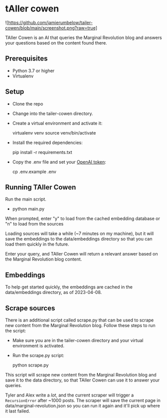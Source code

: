 # tAIler cowen

![https://github.com/jamierumbelow/tailer-cowen/blob/main/screenshot.png?raw=true]

TAIler Cowen is an AI that queries the Marginal Revolution blog and answers your questions based on the content found there.

## Prerequisites

- Python 3.7 or higher
- Virtualenv

## Setup

- Clone the repo
- Change into the tailer-cowen directory.
- Create a virtual environment and activate it:

  virtualenv venv
  source venv/bin/activate

- Install the required dependencies:

  pip install -r requirements.txt

- Copy the .env file and set your [OpenAI token](https://platform.openai.com/account/api-keys):

  cp .env.example .env

## Running TAIler Cowen

Run the main script.

- python main.py

When prompted, enter "y" to load from the cached embedding database or "n" to load from the sources

Loading sources will take a while (~7 minutes on my machine), but it will save the embeddings to the data/embeddings directory so that you can load them quickly in the future.

Enter your query, and TAIler Cowen will return a relevant answer based on the Marginal Revolution blog content.

## Embeddings

To help get started quickly, the embeddings are cached in the data/embeddings directory, as of 2023-04-08.

## Scrape sources

There is an additional script called scrape.py that can be used to scrape new content from the Marginal Revolution blog. Follow these steps to run the script:

- Make sure you are in the tailer-cowen directory and your virtual environment is activated.
- Run the scrape.py script:

  python scrape.py

This script will scrape new content from the Marginal Revolution blog and save it to the data directory, so that TAIler Cowen can use it to answer your queries.

Tyler and Alex write a _lot_, and the current scraper will trigger a `RecursionError` after ~1000 posts. The scraper will save the current page in data/marginal-revolution.json so you can run it again and it'll pick up where it last failed.

